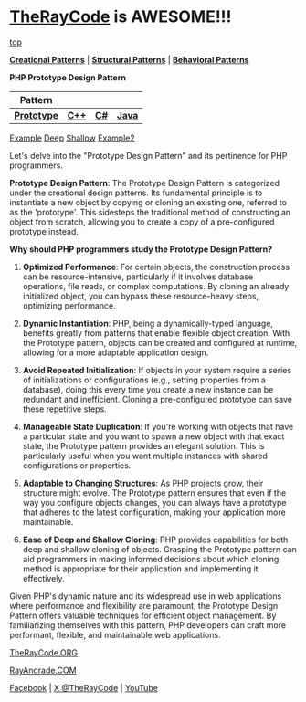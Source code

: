 # [TheRayCode](../../../README.md) is AWESOME!!!

[top](../README.md)

**[Creational Patterns](../README.md)** | **[Structural Patterns](../../Structural/README.md)** | **[Behavioral Patterns](../../Behavioral/README.md)**

**PHP Prototype Design Pattern**

|Pattern|   |   |   |
|---|---|---|---|
|  [**Prototype**](README.md) | [**C++**](../../../CPP/Creational/Prototype/README.md) | [**C#**](../../../Csharp/Creational/Prototype/README.md) | [**Java**](../../../Java/Creational/Prototype/README.md) |

[Example](Example/README.md) [Deep](Deep/README.md) [Shallow](Shallow/README.md) [Example2](Example2/README.md) 

Let's delve into the "Prototype Design Pattern" and its pertinence for PHP programmers.

**Prototype Design Pattern**:
The Prototype Design Pattern is categorized under the creational design patterns. Its fundamental principle is to instantiate a new object by copying or cloning an existing one, referred to as the 'prototype'. This sidesteps the traditional method of constructing an object from scratch, allowing you to create a copy of a pre-configured prototype instead.

**Why should PHP programmers study the Prototype Design Pattern?**

1. **Optimized Performance**: For certain objects, the construction process can be resource-intensive, particularly if it involves database operations, file reads, or complex computations. By cloning an already initialized object, you can bypass these resource-heavy steps, optimizing performance.

2. **Dynamic Instantiation**: PHP, being a dynamically-typed language, benefits greatly from patterns that enable flexible object creation. With the Prototype pattern, objects can be created and configured at runtime, allowing for a more adaptable application design.

3. **Avoid Repeated Initialization**: If objects in your system require a series of initializations or configurations (e.g., setting properties from a database), doing this every time you create a new instance can be redundant and inefficient. Cloning a pre-configured prototype can save these repetitive steps.

4. **Manageable State Duplication**: If you're working with objects that have a particular state and you want to spawn a new object with that exact state, the Prototype pattern provides an elegant solution. This is particularly useful when you want multiple instances with shared configurations or properties.

5. **Adaptable to Changing Structures**: As PHP projects grow, their structure might evolve. The Prototype pattern ensures that even if the way you configure objects changes, you can always have a prototype that adheres to the latest configuration, making your application more maintainable.

6. **Ease of Deep and Shallow Cloning**: PHP provides capabilities for both deep and shallow cloning of objects. Grasping the Prototype pattern can aid programmers in making informed decisions about which cloning method is appropriate for their application and implementing it effectively.

Given PHP's dynamic nature and its widespread use in web applications where performance and flexibility are paramount, the Prototype Design Pattern offers valuable techniques for efficient object management. By familiarizing themselves with this pattern, PHP developers can craft more performant, flexible, and maintainable web applications.

[TheRayCode.ORG](https://www.TheRayCode.org)  

[RayAndrade.COM](https://www.RayAndrade.com)

[Facebook](https://www.facebook.com/TheRayCode/) | [X @TheRayCode](https://www.x.com/TheRayCode/) | [YouTube](https://www.youtube.com/TheRayCode/)
